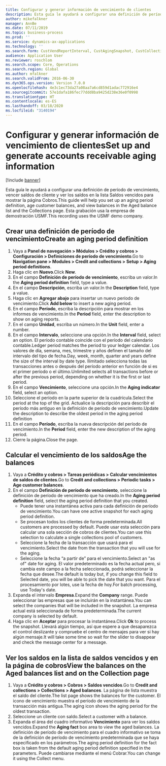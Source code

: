 ```yaml
---
title: Configurar y generar información de vencimiento de clientes
description: Esta guía le ayudará a configurar una definición de período de vencimiento, vencer saldos de cliente y ver los saldos en la lista Saldos vencidos para mostrar la página Cobros.
author: mikefalkner
manager: AnnBe
ms.date: 07/11/2019
ms.topic: business-process
ms.prod: ''
ms.service: dynamics-ax-applications
ms.technology: ''
ms.search.form: CustVendReportInterval, CustAgingSnapshot, CustCollectionsPoolsListPage, CustCollections
audience: Application User
ms.reviewer: roschlom
ms.search.scope: Core, Operations
ms.search.region: Global
ms.author: mfalkner
ms.search.validFrom: 2016-06-30
ms.dyn365.ops.version: Version 7.0.0
ms.openlocfilehash: 4e3c1ec73da27a08aa7a6cd859d1adac772916e4
ms.sourcegitcommit: 57e1dafa186fec77ddd8ba9425d238e36e0f0998
ms.translationtype: HT
ms.contentlocale: es-ES
ms.lasthandoff: 03/18/2020
ms.locfileid: "3140194"
---
```

# <a name="set-up-and-generate-accounts-receivable-aging-information"></a><span data-ttu-id="dbecd-103">Configurar y generar información de vencimiento de clientes</span><span class="sxs-lookup"><span data-stu-id="dbecd-103">Set up and generate accounts receivable aging information</span></span>

[!include [banner](../../includes/banner.md)]

<span data-ttu-id="dbecd-104">Esta guía le ayudará a configurar una definición de período de vencimiento, vencer saldos de cliente y ver los saldos en la lista Saldos vencidos para mostrar la página Cobros.</span><span class="sxs-lookup"><span data-stu-id="dbecd-104">This guide will help you set up an aging period definition, age customer balances, and view balances in the Aged balance list and the Collections page.</span></span> <span data-ttu-id="dbecd-105">Esta grabación usa la empresa de demostración USMF.</span><span class="sxs-lookup"><span data-stu-id="dbecd-105">This recording uses the USMF demo company.</span></span>


## <a name="create-an-aging-period-definition"></a><span data-ttu-id="dbecd-106">Crear una definición de período de vencimiento</span><span class="sxs-lookup"><span data-stu-id="dbecd-106">Create an aging period definition</span></span>
1. <span data-ttu-id="dbecd-107">Vaya a **Panel de navegación > Módulos > Crédito y cobros > Configuración > Definiciones de período de vencimiento**.</span><span class="sxs-lookup"><span data-stu-id="dbecd-107">Go to **Navigation pane > Modules > Credit and collections > Setup > Aging period definitions**.</span></span>
2. <span data-ttu-id="dbecd-108">Haga clic en **Nuevo**.</span><span class="sxs-lookup"><span data-stu-id="dbecd-108">Click **New**.</span></span>
3. <span data-ttu-id="dbecd-109">En el campo **Definición de período de vencimiento**, escriba un valor.</span><span class="sxs-lookup"><span data-stu-id="dbecd-109">In the **Aging period definition** field, type a value.</span></span>
4. <span data-ttu-id="dbecd-110">En el campo **Descripción**, escriba un valor.</span><span class="sxs-lookup"><span data-stu-id="dbecd-110">In the **Description** field, type a value.</span></span>
5. <span data-ttu-id="dbecd-111">Haga clic en **Agregar abajo** para insertar un nuevo período de vencimiento.</span><span class="sxs-lookup"><span data-stu-id="dbecd-111">Click **Add below** to insert a new aging period.</span></span>
6. <span data-ttu-id="dbecd-112">En el campo **Período**, escriba la descripción para mostrar en los informes de vencimiento.</span><span class="sxs-lookup"><span data-stu-id="dbecd-112">In the **Period** field, enter the description to show on aging reports.</span></span>
7. <span data-ttu-id="dbecd-113">En el campo **Unidad**, escriba un número.</span><span class="sxs-lookup"><span data-stu-id="dbecd-113">In the **Unit** field, enter a number.</span></span>
8. <span data-ttu-id="dbecd-114">En el campo **Intervalo**, seleccione una opción.</span><span class="sxs-lookup"><span data-stu-id="dbecd-114">In the **Interval** field, select an option.</span></span> <span data-ttu-id="dbecd-115">El período contable coincide con el período del calendario contable.</span><span class="sxs-lookup"><span data-stu-id="dbecd-115">Ledger period matches the period to your ledger calendar.</span></span> <span data-ttu-id="dbecd-116">Los valores de día, semana, mes, trimestre y años definen el tamaño del intervalo del tipo de fecha.</span><span class="sxs-lookup"><span data-stu-id="dbecd-116">Day, week, month, quarter and years define the size of the interval by date type.</span></span> <span data-ttu-id="dbecd-117">Ilimitado selecciona todas las transacciones antes o después del período anterior en función de si es el primer período o el último.</span><span class="sxs-lookup"><span data-stu-id="dbecd-117">Unlimited selects all transactions before or after the previous period, depending on whether it is the first or last period.</span></span>  
9. <span data-ttu-id="dbecd-118">En el campo **Vencimiento**, seleccione una opción.</span><span class="sxs-lookup"><span data-stu-id="dbecd-118">In the **Aging indicator** field, select an option.</span></span>
10. <span data-ttu-id="dbecd-119">Seleccione el período en la parte superior de la cuadrícula.</span><span class="sxs-lookup"><span data-stu-id="dbecd-119">Select the period at the top of the grid.</span></span> <span data-ttu-id="dbecd-120">Actualice la descripción para describir el período más antiguo en la definición de período de vencimiento.</span><span class="sxs-lookup"><span data-stu-id="dbecd-120">Update the description to describe the oldest period in the aging period definition</span></span>
11. <span data-ttu-id="dbecd-121">En el campo **Período**, escriba la nueva descripción del período de vencimiento.</span><span class="sxs-lookup"><span data-stu-id="dbecd-121">In the **Period** field, enter the new description of the aging period.</span></span>
12. <span data-ttu-id="dbecd-122">Cierre la página.</span><span class="sxs-lookup"><span data-stu-id="dbecd-122">Close the page.</span></span>

## <a name="age-the-balances"></a><span data-ttu-id="dbecd-123">Calcular el vencimiento de los saldos</span><span class="sxs-lookup"><span data-stu-id="dbecd-123">Age the balances</span></span>
1. <span data-ttu-id="dbecd-124">Vaya a **Crédito y cobros > Tareas periódicas > Calcular vencimientos de saldos de clientes**.</span><span class="sxs-lookup"><span data-stu-id="dbecd-124">Go to **Credit and collections > Periodic tasks > Age customer balances**.</span></span>
2. <span data-ttu-id="dbecd-125">En el campo **Definición de período de vencimiento**, seleccione la definición de período de vencimiento que ha creado.</span><span class="sxs-lookup"><span data-stu-id="dbecd-125">In the **Aging period definition** field, select the aging period definition that you created.</span></span>
    + <span data-ttu-id="dbecd-126">Puede tener una instantánea activa para cada definición de período de vencimiento.</span><span class="sxs-lookup"><span data-stu-id="dbecd-126">You can have one active snapshot for each aging period definition.</span></span>  
    + <span data-ttu-id="dbecd-127">Se procesan todos los clientes de forma predeterminada.</span><span class="sxs-lookup"><span data-stu-id="dbecd-127">All customers are processed by default.</span></span> <span data-ttu-id="dbecd-128">Puede usar esta selección para calcular una sola sección de cobros de clientes.</span><span class="sxs-lookup"><span data-stu-id="dbecd-128">You can use this selection to calculate a single collections pool of customers.</span></span>  
    + <span data-ttu-id="dbecd-129">Seleccione la fecha de la transacción que usará para el vencimiento.</span><span class="sxs-lookup"><span data-stu-id="dbecd-129">Select the date from the transaction that you will use for the aging.</span></span>  
    + <span data-ttu-id="dbecd-130">Seleccione la fecha “a partir de” para el vencimiento.</span><span class="sxs-lookup"><span data-stu-id="dbecd-130">Select an "as of" date for aging.</span></span> <span data-ttu-id="dbecd-131">El valor predeterminado es la fecha actual pero, si cambia este campo a la fecha seleccionada, podrá seleccionar la fecha que desee.</span><span class="sxs-lookup"><span data-stu-id="dbecd-131">The default is today but, if you change this field to Selected date, you will be able to pick the date that you want.</span></span> <span data-ttu-id="dbecd-132">Para el procesamiento por lotes, use la fecha de hoy.</span><span class="sxs-lookup"><span data-stu-id="dbecd-132">For batch processing, use Today's date.</span></span>  
3. <span data-ttu-id="dbecd-133">Expanda el intervalo **Empresa**.</span><span class="sxs-lookup"><span data-stu-id="dbecd-133">Expand the **Company** range.</span></span> <span data-ttu-id="dbecd-134">Puede seleccionar las empresas que se incluirán en la instantánea.</span><span class="sxs-lookup"><span data-stu-id="dbecd-134">You can select the companies that will be included in the snapshot.</span></span> <span data-ttu-id="dbecd-135">La empresa actual está seleccionada de forma predeterminada.</span><span class="sxs-lookup"><span data-stu-id="dbecd-135">The current company is selected by default.</span></span>
4. <span data-ttu-id="dbecd-136">Haga clic en **Aceptar** para procesar la instantánea.</span><span class="sxs-lookup"><span data-stu-id="dbecd-136">Click **Ok** to process the snapshot.</span></span> <span data-ttu-id="dbecd-137">Llevará algún tiempo, así que espere a que desaparezca el control deslizante y compruebe el centro de mensajes para ver si hay algún mensaje.</span><span class="sxs-lookup"><span data-stu-id="dbecd-137">It will take some time so wait for the slider to disappear and check the message center for a message.</span></span>

## <a name="view-the-balances-on-the-aged-balances-list-and-on-the-collection-page"></a><span data-ttu-id="dbecd-138">Ver los saldos en la lista de saldos vencidos y en la página de cobros</span><span class="sxs-lookup"><span data-stu-id="dbecd-138">View the balances on the Aged balances list and on the Collection page</span></span>
1. <span data-ttu-id="dbecd-139">Vaya a **Crédito y cobros > Cobros > Saldos vencidos**.</span><span class="sxs-lookup"><span data-stu-id="dbecd-139">Go to **Credit and collections > Collections > Aged balances**.</span></span> <span data-ttu-id="dbecd-140">La página de lista muestra el saldo del cliente.</span><span class="sxs-lookup"><span data-stu-id="dbecd-140">The list page shows the balances for the customer.</span></span> <span data-ttu-id="dbecd-141">El icono de vencimiento muestra el período de vencimiento de la transacción más antigua.</span><span class="sxs-lookup"><span data-stu-id="dbecd-141">The aging icon shows the aging period for the oldest transaction.</span></span>  
2. <span data-ttu-id="dbecd-142">Seleccione un cliente con saldo.</span><span class="sxs-lookup"><span data-stu-id="dbecd-142">Select a customer with a balance.</span></span>
3. <span data-ttu-id="dbecd-143">Expanda el área del cuadro informativo **Vencimiento** para ver los saldos vencidos.</span><span class="sxs-lookup"><span data-stu-id="dbecd-143">Expand the **Aging fact** box area to view the aged balances.</span></span> <span data-ttu-id="dbecd-144">La definición de período de vencimiento para el cuadro informativo se toma de la definición de período de vencimiento predeterminada que se haya especificado en los parámetros.</span><span class="sxs-lookup"><span data-stu-id="dbecd-144">The aging period definition for the fact box is taken from the default aging period definition specified in the parameters.</span></span> <span data-ttu-id="dbecd-145">Puede cambiarse mediante el menú Cobrar.</span><span class="sxs-lookup"><span data-stu-id="dbecd-145">You can change it using the Collect menu.</span></span>  

